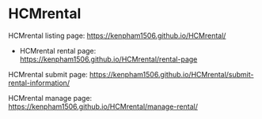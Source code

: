 # HCMrental

HCMrental listing page: https://kenpham1506.github.io/HCMrental/
- HCMrental rental page:  https://kenpham1506.github.io/HCMrental/rental-page

HCMrental submit page:  https://kenpham1506.github.io/HCMrental/submit-rental-information/

HCMrental manage page:  https://kenpham1506.github.io/HCMrental/manage-rental/
